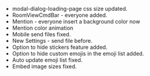- modal-dialog-loading-page css size updated.
- RoomViewCmdBar - everyone added.
- Mention - everyone insert a background color now
- Mention color animation
- Mobile send files fixed.
- New Settings - send file before.
- Option to hide stickers feature added.
- Option to hide custom emojis in the emoji list added.
- Auto update emoji list fixed.
- Embed image sizes fixed.
